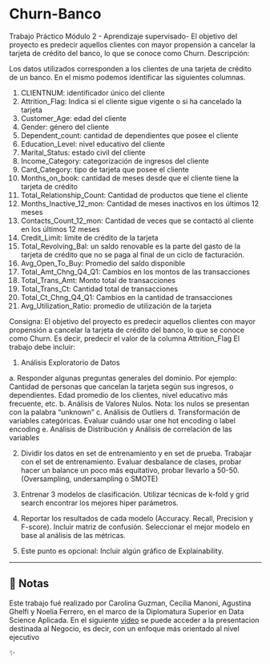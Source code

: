 # Churn-Banco
Trabajo Práctico Módulo 2 - Aprendizaje supervisado- El objetivo del proyecto es predecir aquellos clientes con mayor propensión a cancelar la tarjeta de crédito del banco, lo que se conoce como Churn. 
Descripción:

Los datos utilizados corresponden a los clientes de una tarjeta de crédito de un banco. En el mismo podemos identificar las siguientes columnas. 

1.	CLIENTNUM: identificador único del cliente
2.	Attrition_Flag: Indica si el cliente sigue vigente o si ha cancelado la tarjeta 
3.	Customer_Age: edad del cliente
4.	Gender: género del cliente
5.	Dependent_count: cantidad de dependientes que posee el cliente
6.	Education_Level: nivel educativo del cliente
7.	Marital_Status: estado civil del cliente
8.	Income_Category: categorización de ingresos del cliente
9.	Card_Category: tipo de tarjeta que posee el cliente
10.	Months_on_book: cantidad de meses desde que el cliente tiene la tarjeta de crédito
11.	Total_Relationship_Count: Cantidad de productos que tiene el cliente
12.	Months_Inactive_12_mon: Cantidad de meses inactivos en los últimos 12 meses
13.	Contacts_Count_12_mon: Cantidad de veces que se contactó al cliente en los últimos 12 meses
14.	Credit_Limit: límite de crédito de la tarjeta
15.	Total_Revolving_Bal: un saldo renovable es la parte del gasto de la tarjeta de crédito que no se paga al final de un ciclo de facturación.
16.	Avg_Open_To_Buy: Promedio del saldo disponible
17.	Total_Amt_Chng_Q4_Q1: Cambios en los montos de las transacciones 
18.	Total_Trans_Amt: Monto total de transacciones
19.	Total_Trans_Ct: Cantidad total de transacciones
20.	Total_Ct_Chng_Q4_Q1: Cambios en la cantidad de transacciones
21.	Avg_Utilization_Ratio: promedio de utilización de la tarjeta

Consigna:
El objetivo del proyecto es predecir aquellos clientes con mayor propensión a cancelar la tarjeta de crédito del banco, lo que se conoce como Churn. Es decir, predecir el valor de la columna Attrition_Flag
El trabajo debe incluir:
1.	Análisis Exploratorio de Datos

a.	Responder algunas preguntas generales del dominio. Por ejemplo: Cantidad de personas que cancelan la tarjeta según sus ingresos, o dependientes. Edad promedio de los clientes, nivel educativo más frecuente, etc.
b.	Análisis de Valores Nulos. Nota: los nulos se presentan con la palabra “unknown”
c.	Análisis de Outliers
d.	Transformación de variables categóricas. Evaluar cuándo usar one hot encoding o label encoding
e.	Análisis de Distribución y Análisis de correlación de las variables

2.	Dividir los datos en set de entrenamiento y en set de prueba. Trabajar con el set de entrenamiento. Evaluar desbalance de clases, probar hacer un balance un poco más equitativo, probar llevarlo a 50-50. (Oversampling, undersampling o SMOTE)

3.	Entrenar 3 modelos de clasificación. Utilizar técnicas de k-fold y grid search encontrar los mejores hiper parámetros.

4.	Reportar los resultados de cada modelo (Accuracy. Recall, Precision y F-score). Incluir matriz de confusión. Seleccionar el mejor modelo en base al análisis de las métricas.

5.	Este punto es opcional: Incluir algún gráfico de Explainability.

----

## 📌 Notas 

Este trabajo fué realizado por Carolina Guzman, Cecilia Manoni, Agustina Ghelfi y Noelia Ferrero, en el marco de la Diplomatura Superior en Data Science Aplicada. 
En el siguiente [video](https://youtu.be/6b4FnPbQ_tE/) se puede acceder a la presentacion destinada al Negocio, es decir, con un enfoque más orientado al nivel ejecutivo

✨
